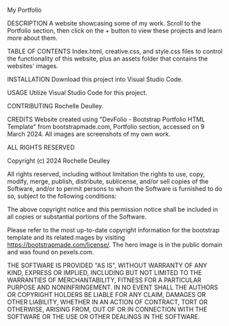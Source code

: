 My Portfolio

DESCRIPTION A website showcasing some of my work. Scroll to the Portfolio section, then click on the + button to view these projects and learn more about them.

TABLE OF CONTENTS Index.html, creative.css, and style.css files to control the functionality of this website, plus an assets folder that contains the websites' images.

INSTALLATION Download this project into Visual Studio Code.

USAGE Utilize Visual Studio Code for this project.

CONTRIBUTING Rochelle Deulley. 

CREDITS Website created using "DevFolio - Bootstrap Portfolio HTML Template" from bootstrapmade.com, Portfolio section, accessed on 9 March 2024. All images are screenshots of my own work.

ALL RIGHTS RESERVED

Copyright (c) 2024 Rochelle Deulley

All rights reserved, including without limitation the rights to use, copy, modify, merge, publish, distribute, sublicense, and/or sell copies of the Software, and/or to permit persons to whom the Software is furnished to do so, subject to the following conditions:

The above copyright notice and this permission notice shall be included in all copies or substantial portions of the Software.

Please refer to the most up-to-date copyright information for the bootstrap template and its related mages by visiting https://bootstrapmade.com/license/. The hero image is in the public domain and was found on pexels.com.

THE SOFTWARE IS PROVIDED "AS IS", WITHOUT WARRANTY OF ANY KIND, EXPRESS OR IMPLIED, INCLUDING BUT NOT LIMITED TO THE WARRANTIES OF MERCHANTABILITY, FITNESS FOR A PARTICULAR PURPOSE AND NONINFRINGEMENT. IN NO EVENT SHALL THE AUTHORS OR COPYRIGHT HOLDERS BE LIABLE FOR ANY CLAIM, DAMAGES OR OTHER LIABILITY, WHETHER IN AN ACTION OF CONTRACT, TORT OR OTHERWISE, ARISING FROM, OUT OF OR IN CONNECTION WITH THE SOFTWARE OR THE USE OR OTHER DEALINGS IN THE SOFTWARE. 
